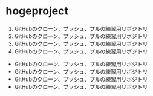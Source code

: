 # hogeproject
1. GitHubのクローン、プッシュ、プルの練習用リポジトリ
1. GitHubのクローン、プッシュ、プルの練習用リポジトリ
1. GitHubのクローン、プッシュ、プルの練習用リポジトリ
1. GitHubのクローン、プッシュ、プルの練習用リポジトリ

- GitHubのクローン、プッシュ、プルの練習用リポジトリ
- GitHubのクローン、プッシュ、プルの練習用リポジトリ
- GitHubのクローン、プッシュ、プルの練習用リポジトリ
- GitHubのクローン、プッシュ、プルの練習用リポジトリ